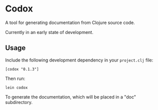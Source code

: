 # Codox

A tool for generating documentation from Clojure source code.

Currently in an early state of development.

## Usage

Include the following development dependency in your `project.clj` file:

    [codox "0.1.3"]

Then run:

    lein codox

To generate the documentation, which will be placed in a "doc" subdirectory.
